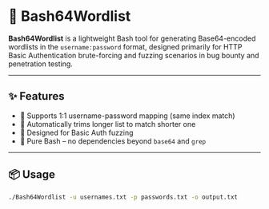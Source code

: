 # 🔐 Bash64Wordlist

**Bash64Wordlist** is a lightweight Bash tool for generating Base64-encoded wordlists in the `username:password` format, designed primarily for HTTP Basic Authentication brute-forcing and fuzzing scenarios in bug bounty and penetration testing.

---

## ✨ Features

- 🔁 Supports 1:1 username-password mapping (same index match)
- 🧠 Automatically trims longer list to match shorter one
- 🧪 Designed for Basic Auth fuzzing
- 🐚 Pure Bash – no dependencies beyond `base64` and `grep`

---

## 📦 Usage

```bash
./Bash64Wordlist -u usernames.txt -p passwords.txt -o output.txt

